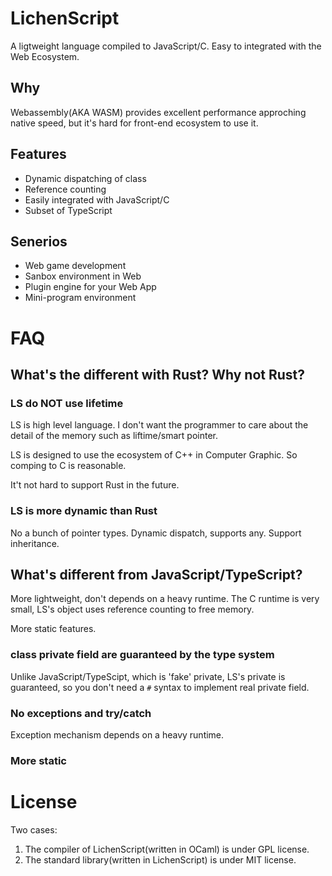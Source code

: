 
# LichenScript

A ligtweight language compiled to JavaScript/C.
Easy to integrated with the Web Ecosystem.

## Why

Webassembly(AKA WASM) provides excellent performance approching native speed, but it's hard for front-end ecosystem to use it.
## Features

- Dynamic dispatching of class
- Reference counting
- Easily integrated with JavaScript/C
- Subset of TypeScript


## Senerios

- Web game development
- Sanbox environment in Web
- Plugin engine for your Web App
- Mini-program environment

# FAQ

## What's the different with Rust? Why not Rust?

### LS do NOT use lifetime

LS is high level language.
I don't want the programmer to care about the detail
of the memory such as liftime/smart pointer.

LS is designed to use the ecosystem of C++ in
Computer Graphic. So comping to C is reasonable.

It't not hard to support Rust in the future.

### LS is more dynamic than Rust

No a bunch of pointer types.
Dynamic dispatch, supports any.
Support inheritance.

## What's different from JavaScript/TypeScript?

More lightweight, don't depends on a heavy runtime.
The C runtime is very small, LS's object uses reference
counting to free memory.

More static features.

### class private field are guaranteed by the type system

Unlike JavaScript/TypeScipt, which is 'fake' private,
LS's private is guaranteed, so you don't need a `#` syntax
to implement real private field.

### No exceptions and try/catch

Exception mechanism depends on a heavy runtime.

### More static

# License

Two cases:

1. The compiler of LichenScript(written in OCaml)
   is under GPL license.
2. The standard library(written in LichenScript)
   is under MIT license.
